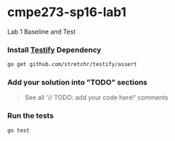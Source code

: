 # cmpe273-sp16-lab1
Lab 1 Baseline and Test

### Install [Testify](https://github.com/stretchr/testify) Dependency

```sh
go get github.com/stretchr/testify/assert
```

### Add your solution into "TODO" sections
> See all '// TODO: add your code here!' comments

### Run the tests
```sh
go test
```


